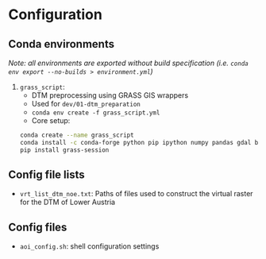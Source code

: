 # Configuration

## Conda environments
*Note: all environments are exported without build specification (i.e. `conda env export --no-builds > environment.yml`)*

1. `grass_script`:
    - DTM preprocessing using GRASS GIS wrappers
    - Used for `dev/01-dtm_preparation`
    - `conda env create -f grass_script.yml`
    - Core setup:
    ```sh
    conda create --name grass_script
    conda install -c conda-forge python pip ipython numpy pandas gdal black
    pip install grass-session
    ```

## Config file lists
- `vrt_list_dtm_noe.txt`: Paths of files used to construct the virtual raster for the DTM of Lower Austria


## Config files
- `aoi_config.sh`: shell configuration settings
